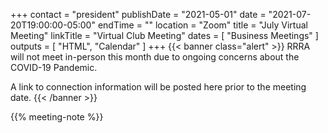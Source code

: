 +++
contact = "president"
publishDate = "2021-05-01"
date = "2021-07-20T19:00:00-05:00"
endTime = ""
location = "Zoom"
title = "July Virtual Meeting"
linkTitle = "Virtual Club Meeting"
dates = [ "Business Meetings" ]
outputs = [ "HTML", "Calendar" ]
+++
{{< banner class="alert" >}}
RRRA will not meet in-person this month due to ongoing concerns
about the COVID-19 Pandemic.

A link to connection information will be posted here prior to the meeting date.
{{< /banner >}}

{{% meeting-note %}}
